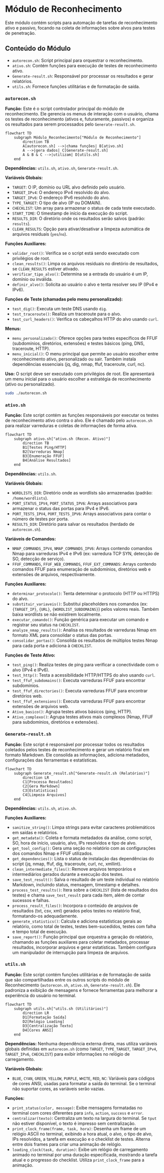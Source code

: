 # Módulo de Reconhecimento

Este módulo contém scripts para automação de tarefas de reconhecimento ativo e passivo, focando na coleta de informações sobre alvos para testes de penetração.

## Conteúdo do Módulo

- `autorecon.sh`: Script principal para orquestrar o reconhecimento.
- `ativo.sh`: Contém funções para execução de testes de reconhecimento ativo.
- `Generate-result.sh`: Responsável por processar os resultados e gerar relatórios.
- `utils.sh`: Fornece funções utilitárias e de formatação de saída.

### `autorecon.sh`

**Função:** Este é o script controlador principal do módulo de reconhecimento. Ele gerencia os menus de interação com o usuário, chama os testes de reconhecimento (ativos e, futuramente, passivos) e organiza os resultados para serem processados pelo `Generate-result.sh`.

```mermaid
flowchart TD
    subgraph Módulo_Reconhecimento["Módulo de Reconhecimento"]
        direction TB
        A[autorecon.sh] -->|chama funções| B[ativo.sh]
        A -->|gera dados| C[Generate-result.sh]
        A & B & C -->|utilizam| D[utils.sh]
    end
```

**Dependências:** `utils.sh`, `ativo.sh`, `Generate-result.sh`.

**Variáveis Globais:**
- `TARGET`: O IP, domínio ou URL alvo definido pelo usuário.
- `TARGET_IPv4`: O endereço IPv4 resolvido do alvo.
- `TARGET_IPv6`: O endereço IPv6 resolvido do alvo.
- `TYPE_TARGET`: O tipo de alvo (IP ou DOMAIN).
- `CHECKLIST`: Um array para armazenar o status de cada teste executado.
- `START_TIME`: O timestamp de início da execução do script.
- `RESULTS_DIR`: O diretório onde os resultados serão salvos (padrão: `results`).
- `CLEAN_RESULTS`: Opção para ativar/desativar a limpeza automática de arquivos residuais (`yes`/`no`).

**Funções Auxiliares:**
- `validar_root()`: Verifica se o script está sendo executado com privilégios de root.
- `clean_results()`: Limpa os arquivos residuais no diretório de resultados, se `CLEAN_RESULTS` estiver ativado.
- `verificar_tipo_alvo()`: Determina se a entrada do usuário é um IP, domínio ou inválida.
- `definir_alvo()`: Solicita ao usuário o alvo e tenta resolver seu IP (IPv4 e IPv6).

**Funções de Teste (chamadas pelo menu personalizado):**
- `test_dig()`: Executa um teste DNS usando `dig`.
- `test_traceroute()`: Realiza um traceroute para o alvo.
- `test_curl_headers()`: Verifica os cabeçalhos HTTP do alvo usando `curl`.

**Menus:**
- `menu_personalizado()`: Oferece opções para testes específicos de FFUF (subdomínios, diretórios, extensões) e testes básicos (ping, DNS, traceroute, HTTP).
- `menu_inicial()`: O menu principal que permite ao usuário escolher entre reconhecimento ativo, personalizado ou sair. Também instala dependências essenciais (jq, dig, nmap, ffuf, traceroute, curl, nc).

**Uso:**
O script deve ser executado com privilégios de root. Ele apresentará um menu inicial para o usuário escolher a estratégia de reconhecimento (ativo ou personalizado).

```bash
sudo ./autorecon.sh
```

### `ativo.sh`

**Função:** Este script contém as funções responsáveis por executar os testes de reconhecimento ativo contra o alvo. Ele é chamado pelo `autorecon.sh` para realizar varreduras e coletas de informações de forma ativa.

```mermaid
flowchart TD
    subgraph ativo.sh["ativo.sh (Recon. Ativo)"]
        direction TB
        B1[Testes Ping/HTTP]
        B2[Varreduras Nmap]
        B3[Enumeração FFUF]
        B4[Análise Resultados]
    end
```

**Dependências:** `utils.sh`.

**Variáveis Globais:**
- `WORDLISTS_DIR`: Diretório onde as wordlists são armazenadas (padrão: `/home/wordlists`).
- `PORT_STATUS_IPV4`, `PORT_STATUS_IPV6`: Arrays associativos para armazenar o status das portas para IPv4 e IPv6.
- `PORT_TESTS_IPV4`, `PORT_TESTS_IPV6`: Arrays associativos para contar o número de testes por porta.
- `RESULTS_DIR`: Diretório para salvar os resultados (herdado de `autorecon.sh`).

**Variáveis de Comandos:**
- `NMAP_COMMANDS_IPV4`, `NMAP_COMMANDS_IPV6`: Arrays contendo comandos Nmap para varreduras IPv4 e IPv6 (ex: varredura TCP SYN, detecção de SO, detecção de serviço).
- `FFUF_COMMANDS`, `FFUF_WEB_COMMANDS`, `FFUF_EXT_COMMANDS`: Arrays contendo comandos FFUF para enumeração de subdomínios, diretórios web e extensões de arquivos, respectivamente.

**Funções Auxiliares:**
- `determinar_protocolo()`: Tenta determinar o protocolo (HTTP ou HTTPS) do alvo.
- `substituir_variaveis()`: Substitui placeholders nos comandos (ex: `{TARGET_IP}`, `{URL}`, `{WORDLIST_SUBDOMAINS}`) pelos valores reais. Também baixa wordlists se não existirem localmente.
- `executar_comando()`: Função genérica para executar um comando e registrar seu status na `CHECKLIST`.
- `analyze_nmap_results()`: Analisa os resultados de varreduras Nmap em formato XML para consolidar o status das portas.
- `consolidar_portas()`: Consolida os resultados de múltiplos testes Nmap para cada porta e adiciona à `CHECKLIST`.

**Funções de Teste Ativo:**
- `test_ping()`: Realiza testes de ping para verificar a conectividade com o alvo (IPv4 e IPv6).
- `test_http()`: Testa a acessibilidade HTTP/HTTPS do alvo usando `curl`.
- `test_ffuf_subdomains()`: Executa varreduras FFUF para encontrar subdomínios.
- `test_ffuf_directories()`: Executa varreduras FFUF para encontrar diretórios web.
- `test_ffuf_extensions()`: Executa varreduras FFUF para encontrar extensões de arquivos web.
- `Ativo_basico()`: Agrupa testes ativos básicos (ping, HTTP).
- `Ativo_complexo()`: Agrupa testes ativos mais complexos (Nmap, FFUF para subdomínios, diretórios e extensões).

### `Generate-result.sh`

**Função:** Este script é responsável por processar todos os resultados coletados pelos testes de reconhecimento e gerar um relatório final em formato Markdown. Ele consolida as informações, adiciona metadados, configurações das ferramentas e estatísticas.

```mermaid
flowchart TD
    subgraph Generate_result.sh["Generate-result.sh (Relatórios)"]
        direction LR
        C1[Processa Resultados]
        C2[Gera Markdown]
        C3[Estatísticas]
        C4[Limpeza Arquivos]
    end
```
**Dependências:** `utils.sh`, `ativo.sh`.

**Funções Auxiliares:**
- `sanitize_string()`: Limpa strings para evitar caracteres problemáticos em saídas e relatórios.
- `get_metadata()`: Coleta e formata metadados da análise, como script, SO, hora de início, usuário, alvo, IPs resolvidos e tipo de alvo.
- `get_tool_config()`: Gera uma seção no relatório com as configurações dos comandos Nmap e FFUF utilizados.
- `get_dependencies()`: Lista o status de instalação das dependências do script (jq, nmap, ffuf, dig, traceroute, curl, nc, xmllint).
- `clean_intermediate_files()`: Remove arquivos temporários e intermediários gerados durante a execução dos testes.
- `save_test_result()`: Salva o resultado de um teste individual no relatório Markdown, incluindo status, mensagem, timestamp e detalhes.
- `process_test_results()`: Itera sobre a `CHECKLIST` (lista de resultados dos testes) e chama `save_test_result` para cada item, além de contar sucessos e falhas.
- `process_result_files()`: Incorpora o conteúdo de arquivos de resultados (txt, csv, xml) gerados pelos testes no relatório final, formatando-os adequadamente.
- `generate_statistics()`: Calcula e adiciona estatísticas gerais ao relatório, como total de testes, testes bem-sucedidos, testes com falha e tempo total de execução.
- `save_report()`: Função principal que orquestra a geração do relatório, chamando as funções auxiliares para coletar metadados, processar resultados, incorporar arquivos e gerar estatísticas. Também configura um manipulador de interrupção para limpeza de arquivos.

### `utils.sh`

**Função:** Este script contém funções utilitárias e de formatação de saída que são compartilhadas entre os outros scripts do módulo de Reconhecimento (`autorecon.sh`, `ativo.sh`, `Generate-result.sh`). Ele padroniza a exibição de mensagens e fornece ferramentas para melhorar a experiência do usuário no terminal.

```mermaid
flowchart TD
    subgraph utils.sh["utils.sh (Utilitários)"]
        direction LR
        D1[Formatação Saída]
        D2[Relógio Loading]
        D3[Centralização Texto]
        D4[Cores ANSI]
    end
```

**Dependências:** Nenhuma dependência externa direta, mas utiliza variáveis globais definidas em `autorecon.sh` (como `TARGET`, `TYPE_TARGET`, `TARGET_IPv4`, `TARGET_IPv6`, `CHECKLIST`) para exibir informações no relógio de carregamento.

**Variáveis Globais:**
- `BLUE`, `CYAN`, `GREEN`, `YELLOW`, `PURPLE`, `WHITE`, `RED`, `NC`: Variáveis para códigos de cores ANSI, usadas para formatar a saída do terminal. Se o terminal não suportar cores, as variáveis serão vazias.

**Funções:**
- `print_status(color, message)`: Exibe mensagens formatadas no terminal com cores diferentes para `info`, `action`, `success` e `error`.
- `centralizar(texto)`: Centraliza um texto na largura do terminal. Se `tput` não estiver disponível, o texto é impresso sem centralização.
- `print_clock_frame(frame, task, hora)`: Desenha um frame de um relógio ASCII no terminal, exibindo a hora atual, o alvo, o tipo de alvo, IPs resolvidos, a tarefa em execução e o checklist de testes. Alterna entre dois frames para criar uma animação de relógio.
- `loading_clock(task, duration)`: Exibe um relógio de carregamento animado no terminal por uma duração especificada, mostrando a tarefa atual e o progresso do checklist. Utiliza `print_clock_frame` para a animação.
